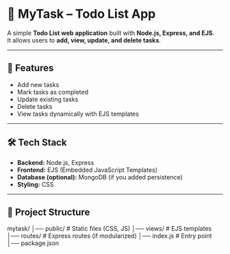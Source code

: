 # 📝 MyTask – Todo List App  

A simple **Todo List web application** built with **Node.js, Express, and EJS**.  
It allows users to **add, view, update, and delete tasks**.  

---

## 🚀 Features  

- Add new tasks  
- Mark tasks as completed  
- Update existing tasks  
- Delete tasks  
- View tasks dynamically with EJS templates  

---

## 🛠️ Tech Stack  

- **Backend:** Node.js, Express  
- **Frontend:** EJS (Embedded JavaScript Templates)  
- **Database (optional):** MongoDB (if you added persistence)  
- **Styling:** CSS  

---

## 📂 Project Structure  

mytask/
│── public/ # Static files (CSS, JS)
│── views/ # EJS templates
│── routes/ # Express routes (if modularized)
│── index.js # Entry point
│── package.json

